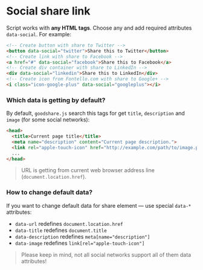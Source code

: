 # Social share link

Script works with **any HTML tags**. Choose any and add required attributes `data-social`. For example:

``` html
<!-- Create button with share to Twitter -->
<button data-social="twitter">Share this to Twitter</button>
<!-- Create link with share to Facebook -->
<a href="#" data-social="facebook">Share this to Facebook</a>
<!-- Create div container with share to LinkedIn -->
<div data-social="linkedin">Share this to LinkedIn</div>
<!-- Create icon from Fontello.com with share to Google+ -->
<i class="icon-google-plus" data-social="googleplus"></i>
```

### Which data is getting by default?

By default, `goodshare.js` search this tags for get `title`, `description` and `image` (for some social networks):

``` html
<head>
  <title>Current page title</title>
  <meta name="description" content="Current page description.">
  <link rel="apple-touch-icon" href="http://example.com/path/to/image.png">
  ...
</head>
```

> URL is getting from current web browser address line (`document.location.href`).

### How to change default data?

If you want to change default data for share element&nbsp;&mdash; use special `data-*` attributes:

* `data-url` redefines `document.location.href`
* `data-title` redefines `document.title`
* `data-description` redefines `meta[name="description"]`
* `data-image` redefines `link[rel="apple-touch-icon"]`

> Please keep in mind, not all social networks support all of them data attributes!